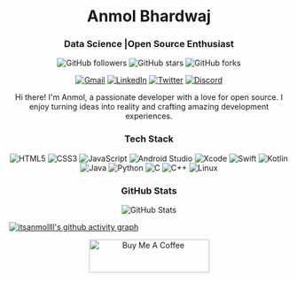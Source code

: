 <!-- Your Name -->
<h1 align="center">Anmol Bhardwaj</h1>

<!-- Your Tagline -->
<h3 align="center">Data Science |Open Source Enthusiast</h3>  <!-- Mobile Developer-->

<!-- Badges -->
<p align="center">
  <img alt="GitHub followers" src="https://img.shields.io/github/followers/itsanmollll?label=Followers&style=social">
  <img alt="GitHub stars" src="https://img.shields.io/github/stars/itsanmollll/itsanmollll?style=social">
  <img alt="GitHub forks" src="https://img.shields.io/github/forks/itsanmollll/itsanmollll?style=social">
</p>

<!-- Social Media Links -->
<p align="center">
  <!--<a href="https://johndoe.com" target="blank"><img src="https://img.icons8.com/material/48/000000/domain.png" alt="Website"></a>-->
<!--   <a href="mailto:singodiyashubham87@gmail.com"><img src="https://img.shields.io/badge/Gmail-d5d5d5?style=for-the-badge&logo=gmail&logoColor=1A0000" /></a> -->
  <a href="mailto:anmolbhardwajinv@gmail.com" target="_blank"><img src="https://img.icons8.com/material/48/000000/gmail.png" alt="Gmail"></a>
  <a href="https://www.linkedin.com/in/itsanmollll/" target="blank"><img src="https://img.icons8.com/material/48/000000/linkedin--v2.png" alt="LinkedIn"></a>
  <a href="https://twitter.com/itsanmollll" target="blank"><img src="https://img.icons8.com/material/48/000000/twitter.png" alt="Twitter"></a>
  <a href="https://discord.com/ikotetsu" target="_blank"><img src="https://img.icons8.com/material/48/000000/discord-logo.png" alt="Discord"></a>
</p>

<!-- About Me -->
<p align="center">
  Hi there! I'm Anmol, a passionate developer with a love for open source. I enjoy turning ideas into reality and crafting amazing development experiences.
</p>

<!-- Tech Stack -->
<h3 align="center">Tech Stack</h3>
<p align="center">
  <img alt="HTML5" src="https://img.icons8.com/color/48/000000/html-5.png">
  <img alt="CSS3" src="https://img.icons8.com/color/48/000000/css3.png">
  <img alt="JavaScript" src="https://img.icons8.com/color/48/000000/javascript.png">
  <!--<img alt="React" src="https://img.icons8.com/color/48/000000/react-native.png">
  <img alt="Node.js" src="https://img.icons8.com/color/48/000000/nodejs.png">
  <img alt="Android" src="https://img.icons8.com/color/48/000000/android-os.png">
  <img alt="iOS" src="https://img.icons8.com/color/48/000000/ios-logo.png">-->
  <img alt="Android Studio" src="https://img.icons8.com/color/48/000000/android-studio.png">
  <img alt="Xcode" src="https://img.icons8.com/color/48/000000/xcode.png">
  <img alt="Swift" src="https://img.icons8.com/color/48/000000/swift.png">
  <img alt="Kotlin" src="https://img.icons8.com/color/48/000000/kotlin.png">
  <img alt="Java" src="https://img.icons8.com/color/48/000000/java-coffee-cup-logo.png">
  <img alt="Python" src="https://img.icons8.com/color/48/000000/python.png">
  <img alt="C" src="https://img.icons8.com/color/48/000000/c-programming.png">
  <img alt="C++" src="https://img.icons8.com/color/48/000000/c-plus-plus-logo.png">
  <img alt="Linux" src="https://img.icons8.com/color/48/000000/linux.png">
</p>


<!-- My Projects -->
<!--<h3 align="center">Featured Projects</h3>
<p align="center">
  <a href="https://github.com/johndoe/project1">Project 1</a>
  <a href="https://github.com/johndoe/project2">Project 2</a>
  <a href="https://github.com/johndoe/project3">Project 3</a>
</p>-->

<!-- GitHub Stats -->
<h3 align="center">GitHub Stats</h3>
<p align="center">
  <img src="https://github-readme-stats.vercel.app/api?username=itsanmollll&show_icons=true&theme=radical" alt="GitHub Stats">
</p>


[![itsanmollll's github activity graph](https://github-readme-activity-graph.vercel.app/graph?username=itsanmollll&theme=react-dark)](https://github.com/ashutosh00710/github-readme-activity-graph)

<!-- This commented code show how much percentage of language a user used according to his/ her githubb profile.
<div align="center"><p><img src="https://github-readme-stats.vercel.app/api/top-langs?username=itsanmollll&show_icons=true&locale=en&layout=compact" alt="itsanmollll"/></p></div>-->
<div align="center"><a href="https://www.buymeacoffee.com/itsanmollll" target="_blank">
 <img src="https://cdn.buymeacoffee.com/buttons/v2/default-yellow.png" alt="Buy Me A Coffee" class style="height: 60px !important;width: 217px !important;" ></a></div>
